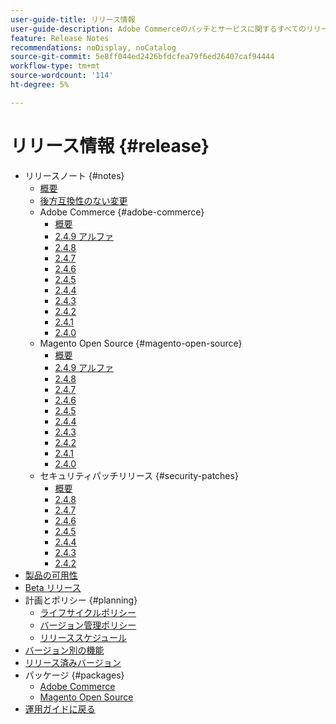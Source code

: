 ```yaml
---
user-guide-title: リリース情報
user-guide-description: Adobe Commerceのパッチとサービスに関するすべてのリリース情報に 1 か所でアクセスできます。
feature: Release Notes
recommendations: noDisplay, noCatalog
source-git-commit: 5e8ff044ed2426bfdcfea79f6ed26407caf94444
workflow-type: tm+mt
source-wordcount: '114'
ht-degree: 5%

---
```



# リリース情報 {#release}

- リリースノート {#notes}
   - [概要](release-notes/overview.md)
   - [後方互換性のない変更](backward-incompatible-changes.md)
   - Adobe Commerce {#adobe-commerce}
      - [概要](release-notes/commerce/overview.md)
      - [2.4.9 アルファ](release-notes/commerce/2-4-9.md)
      - [2.4.8](release-notes/commerce/2-4-8.md)
      - [2.4.7](release-notes/commerce/2-4-7.md)
      - [2.4.6](release-notes/commerce/2-4-6.md)
      - [2.4.5](release-notes/commerce/2-4-5.md)
      - [2.4.4](release-notes/commerce/2-4-4.md)
      - [2.4.3](release-notes/commerce/2-4-3.md)
      - [2.4.2](release-notes/commerce/2-4-2.md)
      - [2.4.1](release-notes/commerce/2-4-1.md)
      - [2.4.0](release-notes/commerce/2-4-0.md)
   - Magento Open Source {#magento-open-source}
      - [概要](release-notes/open-source/overview.md)
      - [2.4.9 アルファ](release-notes/open-source/2-4-9.md)
      - [2.4.8](release-notes/open-source/2-4-8.md)
      - [2.4.7](release-notes/open-source/2-4-7.md)
      - [2.4.6](release-notes/open-source/2-4-6.md)
      - [2.4.5](release-notes/open-source/2-4-5.md)
      - [2.4.4](release-notes/open-source/2-4-4.md)
      - [2.4.3](release-notes/open-source/2-4-3.md)
      - [2.4.2](release-notes/open-source/2-4-2.md)
      - [2.4.1](release-notes/open-source/2-4-1.md)
      - [2.4.0](release-notes/open-source/2-4-0.md)
   - セキュリティパッチリリース {#security-patches}
      - [概要](release-notes/security/overview.md)
      - [2.4.8](release-notes/security/2-4-8-patches.md)
      - [2.4.7](release-notes/security/2-4-7-patches.md)
      - [2.4.6](release-notes/security/2-4-6-patches.md)
      - [2.4.5](release-notes/security/2-4-5-patches.md)
      - [2.4.4](release-notes/security/2-4-4-patches.md)
      - [2.4.3](release-notes/security/2-4-3-patches.md)
      - [2.4.2](release-notes/security/2-4-2-patches.md)
- [製品の可用性](product-availability.md)
- [Beta リリース](beta.md)
- 計画とポリシー {#planning}
   - [ライフサイクルポリシー](lifecycle-policy.md)
   - [バージョン管理ポリシー](versioning-policy.md)
   - [リリーススケジュール](schedule.md)
- [バージョン別の機能](features.md)
- [リリース済みバージョン](versions.md)
- パッケージ {#packages}
   - [Adobe Commerce](packages/adobe-commerce.md)
   - [Magento Open Source](packages/magento-open-source.md)
- [ 運用ガイドに戻る ](https://experienceleague.adobe.com/docs/commerce-operations/operational-guides/home.html)
